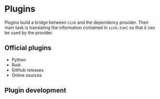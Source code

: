 # Plugins

Plugins build a bridge between `sink` and the dependency provider.
Their main task is translating the information contained in `sink.toml` so that it can be used by the provider.

## Official plugins

- Python
- Rust
- GitHub releases
- Online sources

## Plugin development
